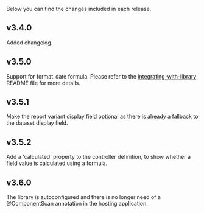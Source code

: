 Below you can find the changes included in each release.

## v3.4.0
Added changelog.

## v3.5.0 
Support for format_date formula. Please refer to the [integrating-with-library](https://github.com/ministryofjustice/hmpps-digital-prison-reporting-lib/blob/main/integrating-with-library.md) README file for more details.

## v3.5.1
Make the report variant display field optional as there is already a fallback to the dataset display field. 

## v3.5.2
Add a 'calculated' property to the controller definition, to show whether a field value is calculated using a formula.

## v3.6.0
The library is autoconfigured and there is no longer need of a @ComponentScan annotation in the hosting application.